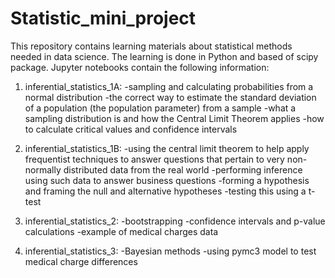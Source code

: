 # Statistic_mini_project

This repository contains learning materials about statistical methods needed in data science. The learning is done in Python and based of scipy package. Jupyter notebooks contain the following information:

1. inferential_statistics_1A:
-sampling and calculating probabilities from a normal distribution
-the correct way to estimate the standard deviation of a population (the population parameter) from a sample
-what a sampling distribution is and how the Central Limit Theorem applies
-how to calculate critical values and confidence intervals

2. inferential_statistics_1B:
-using the central limit theorem to help apply frequentist techniques to answer questions that pertain to very non-normally distributed data from the real world
-performing inference using such data to answer business questions
-forming a hypothesis and framing the null and alternative hypotheses
-testing this using a t-test

3. inferential_statistics_2:
-bootstrapping
-confidence intervals and p-value calculations
-example of medical charges data

4. inferential_statistics_3:
-Bayesian methods
-using pymc3 model to test medical charge differences
